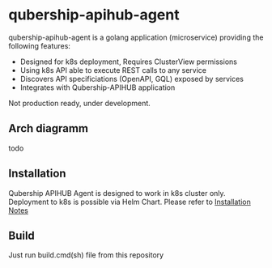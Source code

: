 # qubership-apihub-agent

qubership-apihub-agent is a golang application (microservice) providing the following features:

- Designed for k8s deployment, Requires ClusterView permissions
- Using k8s API able to execute REST calls to any service
- Discovers API specificiations (OpenAPI, GQL) exposed by services
- Integrates with Qubership-APIHUB application

Not production ready, under development.

## Arch diagramm

todo

## Installation

Qubership APIHUB Agent is designed to work in k8s cluster only.
Deployment to k8s is possible via Helm Chart. Please refer to [Installation Notes](./helm-templates/README.md)


## Build

Just run build.cmd(sh) file from this repository
